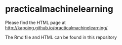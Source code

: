 # practicalmachinelearning

Please find the HTML page at <http://kapoing.github.io/practicalmachinelearning/>

The Rmd file and HTML can be found in this repository
